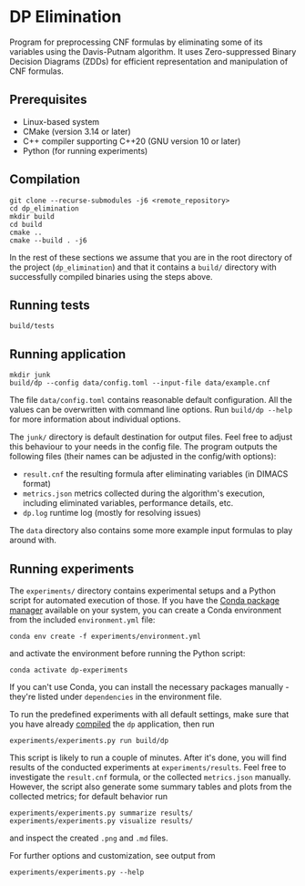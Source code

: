 # DP Elimination

Program for preprocessing CNF formulas by eliminating some of its variables using the Davis-Putnam algorithm.
It uses Zero-suppressed Binary Decision Diagrams (ZDDs) for efficient representation and manipulation of CNF formulas.

## Prerequisites

- Linux-based system
- CMake (version 3.14 or later)
- C++ compiler supporting C++20 (GNU version 10 or later)
- Python (for running experiments)

## Compilation

```
git clone --recurse-submodules -j6 <remote_repository>
cd dp_elimination
mkdir build
cd build
cmake ..
cmake --build . -j6
```

In the rest of these sections we assume that you are in the root directory of the project (`dp_elimination`) and that
it contains a `build/` directory with successfully compiled binaries using the steps above.

## Running tests

```
build/tests
```

## Running application

```
mkdir junk
build/dp --config data/config.toml --input-file data/example.cnf
```

The file `data/config.toml` contains reasonable default configuration.
All the values can be overwritten with command line options.
Run `build/dp --help` for more information about individual options.

The `junk/` directory is default destination for output files.
Feel free to adjust this behaviour to your needs in the config file.
The program outputs the following files (their names can be adjusted in the config/with options):
- `result.cnf` the resulting formula after eliminating variables (in DIMACS format)
- `metrics.json` metrics collected during the algorithm's execution, including eliminated variables, performance
    details, etc.
- `dp.log` runtime log (mostly for resolving issues)

The `data` directory also contains some more example input formulas to play around with.

## Running experiments

The `experiments/` directory contains experimental setups and a Python script for automated execution of those.
If you have the [Conda package manager](https://docs.conda.io/en/latest/) available on your system, you can create
a Conda environment from the included `environment.yml` file:
```
conda env create -f experiments/environment.yml
```
and activate the environment before running the Python script:
```
conda activate dp-experiments
```

If you can't use Conda, you can install the necessary packages manually - they're listed under `dependencies` in the
environment file.

To run the predefined experiments with all default settings, make sure that you have already [compiled](#compilation)
the `dp` application, then run
```
experiments/experiments.py run build/dp
```
This script is likely to run a couple of minutes. After it's done, you will find results of the conducted experiments
at `experiments/results`.
Feel free to investigate the `result.cnf` formula, or the collected `metrics.json` manually.
However, the script also generate some summary tables and plots from the collected metrics; for default behavior run
```
experiments/experiments.py summarize results/
experiments/experiments.py visualize results/
```
and inspect the created `.png` and `.md` files.

For further options and customization, see output from
```
experiments/experiments.py --help
```
